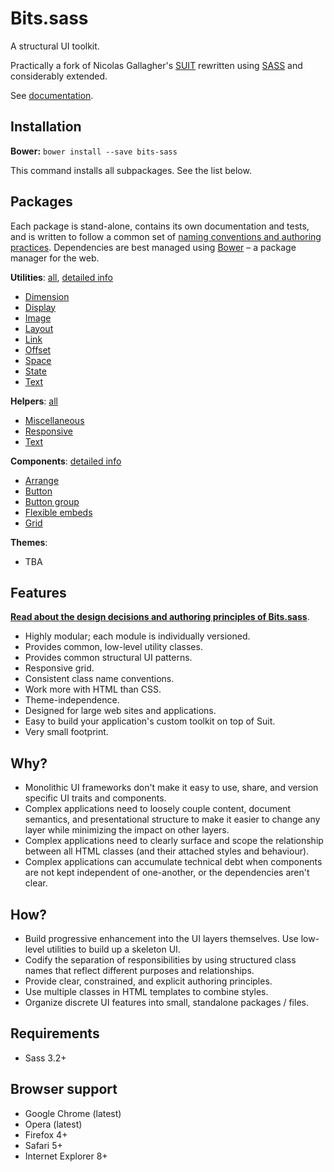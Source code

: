 # Bits.sass

A structural UI toolkit.

Practically a fork of Nicolas Gallagher's [SUIT](https://github.com/suitcss) rewritten using [SASS](http://sass-lang.com/)
and considerably extended.

See [documentation](docs/README.md).

## Installation

__Bower:__ `bower install --save bits-sass`

This command installs all subpackages. See the list below.

## Packages

Each package is stand-alone, contains its own documentation and tests, and is written to follow
a common set of [naming conventions and authoring practices](docs/overview.md).
Dependencies are best managed using [Bower](http://bower.io) – a package manager for the web.

__Utilities__: [all](https://github.com/bits-sass/utils), [detailed info](docs/utilities.md)

* [Dimension](https://github.com/bits-sass/utils-dimension)
* [Display](https://github.com/bits-sass/utils-display)
* [Image](https://github.com/bits-sass/utils-image)
* [Layout](https://github.com/bits-sass/utils-layout)
* [Link](https://github.com/bits-sass/utils-link)
* [Offset](https://github.com/bits-sass/utils-offset)
* [Space](https://github.com/bits-sass/utils-space)
* [State](https://github.com/bits-sass/utils-state)
* [Text](https://github.com/bits-sass/utils-text)

__Helpers__: [all](https://github.com/bits-sass/helpers)

* [Miscellaneous](https://github.com/bits-sass/helpers-misc)
* [Responsive](https://github.com/bits-sass/helpers-responsive)
* [Text](https://github.com/bits-sass/helpers-text)

__Components__: [detailed info](docs/components.md)

* [Arrange](https://github.com/bits-sass/arrange)
* [Button](https://github.com/bits-sass/button)
* [Button group](https://github.com/bits-sass/button-group)
* [Flexible embeds](https://github.com/bits-sass/flex-embed)
* [Grid](https://github.com/bits-sass/grid)

__Themes__:

* TBA

## Features

**[Read about the design decisions and authoring principles of Bits.sass](docs/overview.md)**.

* Highly modular; each module is individually versioned.
* Provides common, low-level utility classes.
* Provides common structural UI patterns.
* Responsive grid.
* Consistent class name conventions.
* Work more with HTML than CSS.
* Theme-independence.
* Designed for large web sites and applications.
* Easy to build your application's custom toolkit on top of Suit.
* Very small footprint.


## Why?

* Monolithic UI frameworks don't make it easy to use, share, and version
  specific UI traits and components.
* Complex applications need to loosely couple content, document semantics, and
  presentational structure to make it easier to change any layer while minimizing the
  impact on other layers.
* Complex applications need to clearly surface and scope the relationship
  between all HTML classes (and their attached styles and behaviour).
* Complex applications can accumulate technical debt when components are not
  kept independent of one-another, or the dependencies aren't clear.


## How?

* Build progressive enhancement into the UI layers themselves. Use low-level
  utilities to build up a skeleton UI.
* Codify the separation of responsibilities by using structured class names
  that reflect different purposes and relationships.
* Provide clear, constrained, and explicit authoring principles.
* Use multiple classes in HTML templates to combine styles.
* Organize discrete UI features into small, standalone packages / files.

## Requirements

* Sass 3.2+

## Browser support

* Google Chrome (latest)
* Opera (latest)
* Firefox 4+
* Safari 5+
* Internet Explorer 8+


